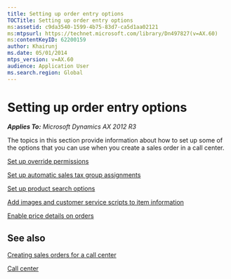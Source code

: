 ```yaml
---
title: Setting up order entry options
TOCTitle: Setting up order entry options
ms:assetid: c9da3540-1599-4b75-83d7-ca5d1aa02121
ms:mtpsurl: https://technet.microsoft.com/library/Dn497827(v=AX.60)
ms:contentKeyID: 62200159
author: Khairunj
ms.date: 05/01/2014
mtps_version: v=AX.60
audience: Application User
ms.search.region: Global
---
```


# Setting up order entry options 


_**Applies To:** Microsoft Dynamics AX 2012 R3_

The topics in this section provide information about how to set up some of the options that you can use when you create a sales order in a call center.

[Set up override permissions](set-up-override-permissions.md)

[Set up automatic sales tax group assignments](set-up-automatic-sales-tax-group-assignments.md)

[Set up product search options](set-up-product-search-options.md)

[Add images and customer service scripts to item information](add-images-and-customer-service-scripts-to-item-information.md)

[Enable price details on orders](enable-price-details-on-orders.md)

## See also

[Creating sales orders for a call center](creating-sales-orders-for-a-call-center.md)

[Call center](call-center.md)

  


